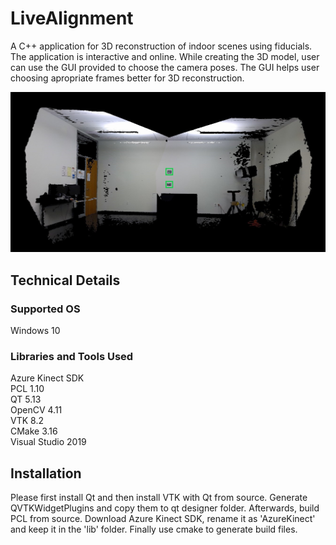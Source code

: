 # LiveAlignment
A C++ application for 3D reconstruction of indoor scenes using fiducials. The application is interactive and online. While creating the 3D model, user can use the GUI provided to choose the camera poses. The GUI helps user choosing apropriate frames better for 3D reconstruction.  

![3D reconstruction samples](samples/office1.jpg)

## Technical Details
### Supported OS
Windows 10

### Libraries and Tools Used
Azure Kinect SDK  
PCL 1.10  
QT 5.13  
OpenCV 4.11  
VTK 8.2  
CMake 3.16  
Visual Studio 2019  

## Installation
Please first install Qt and then install VTK with Qt from source. Generate QVTKWidgetPlugins and copy them to qt designer folder. Afterwards, build PCL from source. Download Azure Kinect SDK, rename it as 'AzureKinect' and keep it in the 'lib' folder. Finally use cmake to generate build files.